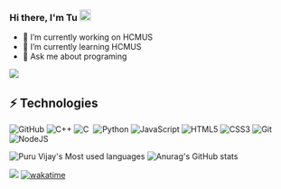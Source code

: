 ### Hi there, I'm Tu <img src="https://github.com/Light-City/Light-City/blob/main/wave.gif?raw=true" width="20px">


- 🔭 I’m currently working on HCMUS
- 🌱 I’m currently learning HCMUS
- 💬 Ask me about programing

![](http://github-profile-summary-cards.vercel.app/api/cards/profile-details?username=hoangtukbl&theme=dracula)

<!-- START_SECTION: waka -->
<!-- END_SECTION: waka --> 
## ⚡ Technologies
![GitHub](https://img.shields.io/badge/-GitHub-181717?style=flat-square&logo=github)
![C++](https://img.shields.io/badge/-C++-00599C?style=flat-square&logo=c)
![C](https://img.shields.io/badge/-C-05122A?style=flat&logo=C&logoColor=A8B9CC)&nbsp;
![Python](https://img.shields.io/badge/-Python-black?style=flat-square&logo=Python)
![JavaScript](https://img.shields.io/badge/-JavaScript-black?style=flat-square&logo=javascript)
![HTML5](https://img.shields.io/badge/-HTML5-E34F26?style=flat-square&logo=html5&logoColor=white)
![CSS3](https://img.shields.io/badge/-CSS3-1572B6?style=flat-square&logo=css3)
![Git](https://img.shields.io/badge/-Git-black?style=flat-square&logo=git)
![NodeJS](https://img.shields.io/badge/-Node.js-black?style=flat-square&logo=Node.js)

<!--[![Top Langs](https://github-readme-stats.vercel.app/api/top-langs/?username=hoangtukbl&layout=compact)](https://github.com/anuraghazra/github-readme-stats)-->

<p align='center'>

  ![Puru Vijay's Most used languages](https://github-readme-stats.vercel.app/api/top-langs?username=hoangtukbl&show_icons=true&count_private=true&theme=dracula)
  ![Anurag's GitHub stats](https://github-readme-stats.vercel.app/api?username=hoangtukbl&show_icons=true&theme=dracula)
</p>



![](https://komarev.com/ghpvc/?username=hoangtukbl&color=blue)
[![wakatime](https://wakatime.com/badge/user/131d8e46-efda-499b-9e14-0e4af0cc99e4.svg)](https://wakatime.com/@131d8e46-efda-499b-9e14-0e4af0cc99e4)
